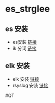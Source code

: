 # es_strglee

## es 安装
* es安装 [链接](https://github.com/StrGlee/es_strglee/blob/master/elasticsearch_install.md)
* ik 分词  [链接](https://github.com/StrGlee/es_strglee/blob/master/elasticsearch_ik_analysis.md)

## elk 安装
* elk 安装 [链接](https://github.com/StrGlee/es_strglee/blob/master/elk_install.md)
* rsyslog 安装 [链接](https://github.com/StrGlee/es_strglee/blob/master/rsyslog_install.md)

#QT
